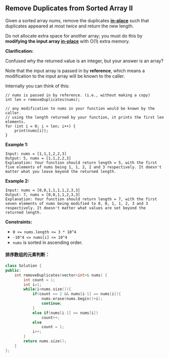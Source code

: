 ## Remove Duplicates from Sorted Array II

Given a sorted array *nums*, remove the duplicates [**in-place**](https://en.wikipedia.org/wiki/In-place_algorithm) such that duplicates appeared at most *twice* and return the new length.

Do not allocate extra space for another array; you must do this by **modifying the input array [in-place](https://en.wikipedia.org/wiki/In-place_algorithm)** with O(1) extra memory.

**Clarification:**

Confused why the returned value is an integer, but your answer is an array?

Note that the input array is passed in by **reference**, which means a modification to the input array will be known to the caller.

Internally you can think of this:

```
// nums is passed in by reference. (i.e., without making a copy)
int len = removeDuplicates(nums);

// any modification to nums in your function would be known by the caller.
// using the length returned by your function, it prints the first len elements.
for (int i = 0; i < len; i++) {
    print(nums[i]);
}
```

**Example 1:**

```
Input: nums = [1,1,1,2,2,3]
Output: 5, nums = [1,1,2,2,3]
Explanation: Your function should return length = 5, with the first five elements of nums being 1, 1, 2, 2 and 3 respectively. It doesn't matter what you leave beyond the returned length.
```

**Example 2:**

```
Input: nums = [0,0,1,1,1,1,2,3,3]
Output: 7, nums = [0,0,1,1,2,3,3]
Explanation: Your function should return length = 7, with the first seven elements of nums being modified to 0, 0, 1, 1, 2, 3 and 3 respectively. It doesn't matter what values are set beyond the returned length.
```

**Constraints:**

- `0 <= nums.length <= 3 * 10^4`
- `-10^4 <= nums[i] <= 10^4`
- `nums` is sorted in ascending order.

#### 排序数组的元素判断：

```c++
class Solution {
public:
    int removeDuplicates(vector<int>& nums) {
        int count = 1;
        int i=1;
        while(i<nums.size()){
            if(count == 2 && nums[i-1] == nums[i]){
                nums.erase(nums.begin()+i);
                continue;
            }
            else if(nums[i-1] == nums[i])
                count++;
            else
                count = 1;
            i++;
        }
        return nums.size();
    }
};
```

